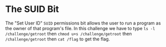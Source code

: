 # The SUID Bit

The "Set User ID" `SUID` permissions bit allows the user to run a program as the owner of that program's file.
In this challenge we have to type `ls -l /challenge/getroot` then `chmod u+s /challenge/getroot` then `/challenge/getroot` then `cat /flag` to get the flag.
